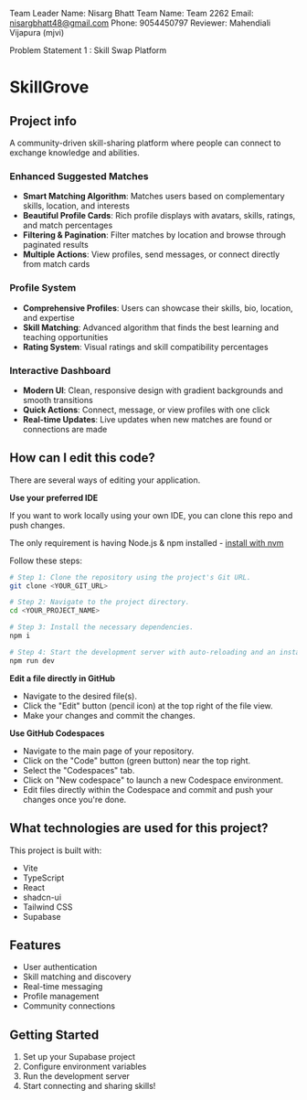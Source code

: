 Team Leader Name: Nisarg Bhatt
Team Name: Team 2262
Email: nisargbhatt48@gmail.com
Phone: 9054450797
Reviewer: Mahendiali Vijapura (mjvi)

Problem Statement 1 : Skill Swap Platform



# SkillGrove

## Project info

A community-driven skill-sharing platform where people can connect to exchange knowledge and abilities.



### Enhanced Suggested Matches
- **Smart Matching Algorithm**: Matches users based on complementary skills, location, and interests
- **Beautiful Profile Cards**: Rich profile displays with avatars, skills, ratings, and match percentages
- **Filtering & Pagination**: Filter matches by location and browse through paginated results
- **Multiple Actions**: View profiles, send messages, or connect directly from match cards

### Profile System
- **Comprehensive Profiles**: Users can showcase their skills, bio, location, and expertise
- **Skill Matching**: Advanced algorithm that finds the best learning and teaching opportunities
- **Rating System**: Visual ratings and skill compatibility percentages

### Interactive Dashboard
- **Modern UI**: Clean, responsive design with gradient backgrounds and smooth transitions
- **Quick Actions**: Connect, message, or view profiles with one click
- **Real-time Updates**: Live updates when new matches are found or connections are made

## How can I edit this code?

There are several ways of editing your application.

**Use your preferred IDE**

If you want to work locally using your own IDE, you can clone this repo and push changes.

The only requirement is having Node.js & npm installed - [install with nvm](https://github.com/nvm-sh/nvm#installing-and-updating)

Follow these steps:

```sh
# Step 1: Clone the repository using the project's Git URL.
git clone <YOUR_GIT_URL>

# Step 2: Navigate to the project directory.
cd <YOUR_PROJECT_NAME>

# Step 3: Install the necessary dependencies.
npm i

# Step 4: Start the development server with auto-reloading and an instant preview.
npm run dev
```

**Edit a file directly in GitHub**

- Navigate to the desired file(s).
- Click the "Edit" button (pencil icon) at the top right of the file view.
- Make your changes and commit the changes.

**Use GitHub Codespaces**

- Navigate to the main page of your repository.
- Click on the "Code" button (green button) near the top right.
- Select the "Codespaces" tab.
- Click on "New codespace" to launch a new Codespace environment.
- Edit files directly within the Codespace and commit and push your changes once you're done.

## What technologies are used for this project?

This project is built with:

- Vite
- TypeScript
- React
- shadcn-ui
- Tailwind CSS
- Supabase

## Features

- User authentication
- Skill matching and discovery
- Real-time messaging
- Profile management
- Community connections

## Getting Started

1. Set up your Supabase project
2. Configure environment variables
3. Run the development server
4. Start connecting and sharing skills!
